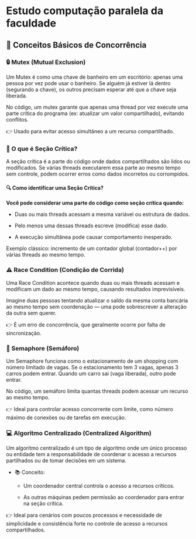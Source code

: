 # Estudo computação paralela da faculdade

## 🧠 Conceitos Básicos de Concorrência
### 🔒 Mutex (Mutual Exclusion)
Um Mutex é como uma chave de banheiro em um escritório:
apenas uma pessoa por vez pode usar o banheiro. Se alguém já estiver lá dentro (segurando a chave), os outros precisam esperar até que a chave seja liberada.

No código, um mutex garante que apenas uma thread por vez execute uma parte crítica do programa (ex: atualizar um valor compartilhado), evitando conflitos.

👉 Usado para evitar acesso simultâneo a um recurso compartilhado.

### 🧩 O que é Seção Crítica?
A seção crítica é a parte do código onde dados compartilhados são lidos ou modificados. Se várias threads executarem essa parte ao mesmo tempo sem controle, podem ocorrer erros como dados incorretos ou corrompidos.

#### 🔍 Como identificar uma Seção Crítica?
**Você pode considerar uma parte do código como seção crítica quando:**

- Duas ou mais threads acessam a mesma variável ou estrutura de dados.

- Pelo menos uma dessas threads escreve (modifica) esse dado.

- A execução simultânea pode causar comportamento inesperado.

Exemplo clássico: incremento de um contador global (contador++) por várias threads ao mesmo tempo.

### ⚠️ Race Condition (Condição de Corrida)
Uma Race Condition acontece quando duas ou mais threads acessam e modificam um dado ao mesmo tempo, causando resultados imprevisíveis.

Imagine duas pessoas tentando atualizar o saldo da mesma conta bancária ao mesmo tempo sem coordenação — uma pode sobrescrever a alteração da outra sem querer.

👉 É um erro de concorrência, que geralmente ocorre por falta de sincronização.

### 🚦 Semaphore (Semáforo)
Um Semaphore funciona como o estacionamento de um shopping com número limitado de vagas.
Se o estacionamento tem 3 vagas, apenas 3 carros podem entrar. Quando um carro sai (vaga liberada), outro pode entrar.

No código, um semáforo limita quantas threads podem acessar um recurso ao mesmo tempo.

👉 Ideal para controlar acesso concorrente com limite, como número máximo de conexões ou de tarefas em execução.

### 💻 Algoritmo Centralizado (Centralized Algorithm)
Um algoritmo centralizado é um tipo de algoritmo onde um único processo ou entidade tem a responsabilidade de coordenar 
o acesso a recursos partilhados ou de tomar decisões em um sistema.

- 📚 Conceito:

    - Um coordenador central controla o acesso a recursos críticos.

    - As outras máquinas pedem permissão ao coordenador para entrar na seção crítica.

👉 Ideal para cenários com poucos processos e necessidade de simplicidade e consistência forte no controle de acesso a recursos compartilhados.